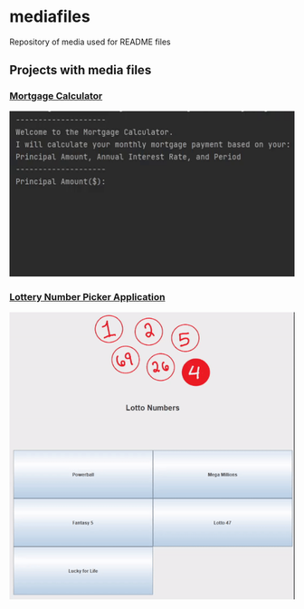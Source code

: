 # mediafiles
Repository of media used for README files

## Projects with media files

### [Mortgage Calculator](https://github.com/catcecilia/mortgage_calculator)
![Mortgage Calculator](https://github.com/catcecilia/mediafiles/blob/master/mortgagecalculatorgif.gif)

### [Lottery Number Picker Application](https://github.com/catcecilia/lottoNumberPicker)
![Lottery Number Picker App](https://github.com/catcecilia/mediafiles/blob/master/lottonumpicker.gif)


